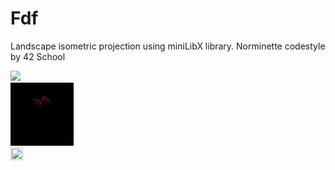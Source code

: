 # Fdf
Landscape isometric projection using miniLibX library. Norminette codestyle by 42 School
<div>
    <img src="gifs/mars_square.gif"/>
    <div><img src="gifs/heart_square.gif" width=20% height=20%/></div>
    <div><img src="gifs/t1_square.gif" width=20% height=20%/></div>
</div>
